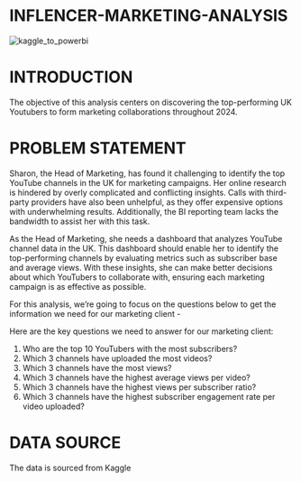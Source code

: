 # INFLENCER-MARKETING-ANALYSIS

![kaggle_to_powerbi](https://github.com/Temperance-Godwin/INFLUENCER-MARKETING-ANALYSIS/blob/main/kaggle_to_powerbi.gif)
# INTRODUCTION

The objective of this analysis centers on discovering the top-performing UK Youtubers to form marketing collaborations throughout 2024.

# PROBLEM STATEMENT

Sharon, the Head of Marketing, has found it challenging to identify the top YouTube channels in the UK for marketing campaigns. Her online research is hindered by overly complicated and conflicting insights. Calls with third-party providers have also been unhelpful, as they offer expensive options with underwhelming results. Additionally, the BI reporting team lacks the bandwidth to assist her with this task.

As the Head of Marketing, she needs a dashboard that analyzes YouTube channel data in the UK. This dashboard should enable her to identify the top-performing channels by evaluating metrics such as subscriber base and average views. With these insights, she can make better decisions about which YouTubers to collaborate with, ensuring each marketing campaign is as effective as possible.

For this analysis, we’re going to focus on the questions below to get the information we need for our marketing client -

Here are the key questions we need to answer for our marketing client:

1. Who are the top 10 YouTubers with the most subscribers?
2. Which 3 channels have uploaded the most videos?
3. Which 3 channels have the most views?
4. Which 3 channels have the highest average views per video?
5. Which 3 channels have the highest views per subscriber ratio?
6. Which 3 channels have the highest subscriber engagement rate per video uploaded?

# DATA SOURCE
The data is sourced from Kaggle
